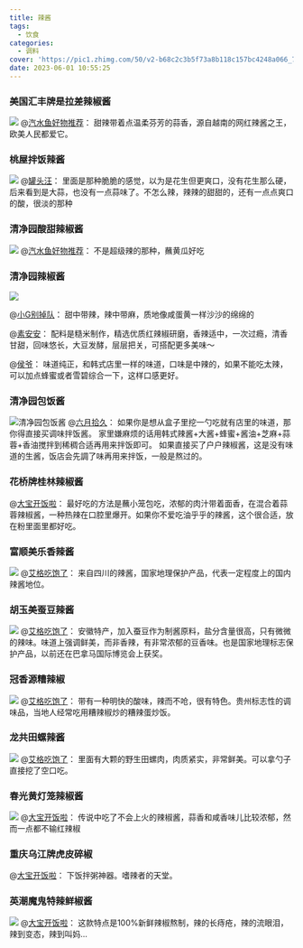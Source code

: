 ```yaml
---
title: 辣酱
tags:
  - 饮食
categories:
  - 调料
cover: 'https://pic1.zhimg.com/50/v2-b68c2c3b5f73a8b118c157bc4248a066_720w.jpg?source=1940ef5c'
date: 2023-06-01 10:55:25
---
```

<!--more-->

### 美国汇丰牌是拉差辣椒酱

![](https://picx.zhimg.com/50/v2-37ac43c777a20b6ead5f0ba2c99f4580_720w.jpg?source=1940ef5c)
@[汽水鱼好物推荐](https://www.zhihu.com/question/25540980/answer/1500526943)：
甜辣带着点温柔芬芳的蒜香，源自越南的网红辣酱之王，欧美人民都爱它。

### 桃屋拌饭辣酱

![](https://pic1.zhimg.com/50/fd23926d0c8360708fac62aef5f886d4_720w.jpg?source=1940ef5c)
@[罐头汪](https://www.zhihu.com/question/35484467/answer/64351805)：
里面是那种脆脆的感觉，以为是花生但更爽口，没有花生那么硬，后来看到是大蒜，也没有一点蒜味了。不怎么辣，辣辣的甜甜的，还有一点点爽口的酸，很淡的那种

### 清净园酸甜辣椒酱

![](https://pica.zhimg.com/50/v2-f60589334dfe5e821c7c7354d6e35b8f_720w.jpg?source=1940ef5c)
@[汽水鱼好物推荐](https://www.zhihu.com/question/25540980/answer/1500526943)：
不是超级辣的那种，蘸黄瓜好吃

### 清净园辣椒酱

![](https://pica.zhimg.com/50/v2-2ea2d0e4b3fce7f9e1adac96a004edc3_720w.jpg)

@[小G别掉队](https://www.zhihu.com/question/48816160/answer/1136615070)：
甜中带辣，辣中带麻，质地像咸蛋黄一样沙沙的绵绵的

@[素安安](https://www.zhihu.com/question/48816160/answer/1622447861)：
配料是糙米制作，精选优质红辣椒研磨，香辣适中，一次过瘾，清香甘甜，回味悠长，大豆发酵，层层把关，可搭配更多美味～

@[侯爷](https://www.zhihu.com/question/48816160/answer/1715319486)：
味道纯正，和韩式店里一样的味道，口味是中辣的，如果不能吃太辣，可以加点蜂蜜或者雪碧综合一下，这样口感更好。

### 清净园包饭酱

![清净园包饭酱](https://picx.zhimg.com/50/v2-d64f491b5c455109a3b1735f6eb42120_720w.jpg)
@[六月拾久](https://www.zhihu.com/question/48816160/answer/396725568)：
如果你是想从盒子里挖一勺吃就有店里的味道，那你得直接买调味拌饭酱。
家里嫌麻烦的话用韩式辣酱+大酱+蜂蜜+酱油+芝麻+蒜蓉+香油搅拌到稀稠合适再用来拌饭即可。
如果直接买了户户辣椒酱，这是没有味道的生酱，饭店会先調了味再用来拌饭，一般是熬过的。

### 花桥牌桂林辣椒酱

@[大宝开饭啦](https://www.zhihu.com/question/35484467/answer/132927226)：
最好吃的方法是蘸小笼包吃，浓郁的肉汁带着面香，在混合着蒜蓉辣椒酱，一种热辣在口腔里爆开。如果你不爱吃油乎乎的辣酱，这个很合适，放在粉里面里都好吃。

### 富顺美乐香辣酱

![](https://pica.zhimg.com/50/v2-71bbc06b887709498963a75c5e34f1ef_720w.jpg?source=1940ef5c)
@[艾格吃饱了](https://www.zhihu.com/question/35484467/answer/1284328305)：
来自四川的辣酱，国家地理保护产品，代表一定程度上的国内辣酱地位。

### 胡玉美蚕豆辣酱

![](https://picx.zhimg.com/50/v2-66e4ce7db4b3968425162d08964ffd9a_720w.jpg?source=1940ef5c)
@[艾格吃饱了](https://www.zhihu.com/question/35484467/answer/1284328305)：
安徽特产，加入蚕豆作为制酱原料，盐分含量很高，只有微微的辣味。味道上强调鲜美，而非香辣，有非常浓郁的豆香味。也是国家地理标志保护产品，以前还在巴拿马国际博览会上获奖。

### 冠香源糟辣椒

![](https://pica.zhimg.com/50/v2-a633aaf1424838550a8f6a0551db58a5_720w.jpg?source=1940ef5c)
@[艾格吃饱了](https://www.zhihu.com/question/35484467/answer/1284328305)：
带有一种明快的酸味，辣而不呛，很有特色。贵州标志性的调味品，当地人经常吃用糟辣椒炒的糟辣蛋炒饭。

### 龙共田螺辣酱

![](https://pic1.zhimg.com/50/v2-b68c2c3b5f73a8b118c157bc4248a066_720w.jpg?source=1940ef5c)
@[艾格吃饱了](https://www.zhihu.com/question/35484467/answer/1284328305)：
里面有大颗的野生田螺肉，肉质紧实，非常鲜美。可以拿勺子直接挖了空口吃。

### 春光黄灯笼辣椒酱

![](https://pica.zhimg.com/50/v2-36515f31513157b6b699eefc774338f3_720w.jpg?source=1940ef5c)
@[大宝开饭啦](https://www.zhihu.com/question/35484467/answer/132927226)：
传说中吃了不会上火的辣椒酱，蒜香和咸香味儿比较浓郁，然而一点都不输红辣椒

### 重庆乌江牌虎皮碎椒

@[大宝开饭啦](https://www.zhihu.com/question/35484467/answer/132927226)：
下饭拌粥神器。嗜辣者的天堂。

### 英潮魔鬼特辣鲜椒酱

![](https://picx.zhimg.com/50/v2-97466ba844ef6a2ee5e6024d617aef9c_720w.jpg?source=1940ef5c)
@[大宝开饭啦](https://www.zhihu.com/question/35484467/answer/132927226)：
这款特点是100%新鲜辣椒熬制，辣的长痔疮，辣的流眼泪，辣到变态，辣到叫妈…